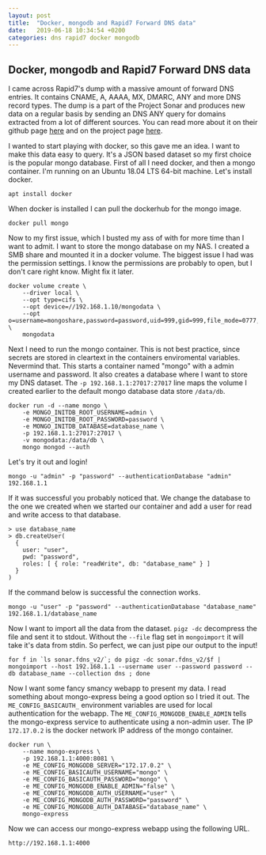 ```yaml
---
layout: post
title:  "Docker, mongodb and Rapid7 Forward DNS data"
date:   2019-06-18 10:34:54 +0200
categories: dns rapid7 docker mongodb
---
```

## Docker, mongodb and Rapid7 Forward DNS data
I came across Rapid7's dump with a massive amount of forward DNS entries. It contains CNAME, A, AAAA, MX, DMARC, ANY and more DNS record types. The dump is a part of the Project Sonar and produces new data on a regular basis by sending an DNS ANY query for domains extracted from a lot of different sources. You can read more about it on their github page [here](https://github.com/rapid7/sonar/wiki/Forward-DNS) and on the project page [here](https://opendata.rapid7.com/sonar.fdns_v2/).

I wanted to start playing with docker, so this gave me an idea. I want to make this data easy to query. It's a JSON based dataset so my first choice is the popular mongo database. First of all I need docker, and then a mongo container. I'm running on an Ubuntu 18.04 LTS 64-bit machine. Let's install docker.
```
apt install docker
```
When docker is installed I can pull the dockerhub for the mongo image.
```
docker pull mongo
```
Now to my first issue, which I busted my ass of with for more time than I want to admit. I want to store the mongo database on my NAS. I created a SMB share and mounted it in a docker volume. The biggest issue I had was the permission settings. I know the permissions are probably to open, but I don't care right know. Might fix it later. 
```
docker volume create \
	--driver local \
	--opt type=cifs \
	--opt device=//192.168.1.10/mongodata \
	--opt o=username=mongoshare,password=password,uid=999,gid=999,file_mode=0777,dir_mode=0777 \
	mongodata
```
Next I need to run the mongo container. This is not best practice, since secrets are stored in cleartext in the containers enviromental variables. Nevermind that. This starts a container named "mongo" with a admin username and password. It also creates a database where I want to store my DNS dataset. The `-p 192.168.1.1:27017:27017` line maps the volume I created earlier to the default mongo database data store `/data/db`. 
```
docker run -d --name mongo \
	-e MONGO_INITDB_ROOT_USERNAME=admin \
	-e MONGO_INITDB_ROOT_PASSWORD=password \
	-e MONGO_INITDB_DATABASE=database_name \
	-p 192.168.1.1:27017:27017 \
	-v mongodata:/data/db \
	mongo mongod --auth
```
Let's try it out and login!
```
mongo -u "admin" -p "password" --authenticationDatabase "admin" 192.168.1.1
```
If it was successful you probably noticed that. We change the database to the one we created when we started our container and add a user for read and write access to that database.
```
> use database_name
> db.createUser(
  {
    user: "user",
    pwd: "password",
    roles: [ { role: "readWrite", db: "database_name" } ]
  }
)
```
If the command below is successful the connection works. 
```
mongo -u "user" -p "password" --authenticationDatabase "database_name" 192.168.1.1/database_name
```
Now I want to import all the data from the dataset. `pigz -dc` decompress the file and sent it to stdout. Without the `--file` flag set in `mongoimport` it will take it's data from stdin. So perfect, we can just pipe our output to the input!
```
for f in `ls sonar.fdns_v2/`; do pigz -dc sonar.fdns_v2/$f | mongoimport --host 192.168.1.1 --username user --password password --db database_name --collection dns ; done
```
Now I want some fancy smancy webapp to present my data. I read something about mongo-express being a good option so I tried it out. The `ME_CONFIG_BASICAUTH_` environment variables are used for local authentication for the webapp. The `ME_CONFIG_MONGODB_ENABLE_ADMIN` tells the mongo-express service to authenticate using a non-admin user. The IP `172.17.0.2` is the docker network IP address of the mongo container.
```
docker run \
    --name mongo-express \
    -p 192.168.1.1:4000:8081 \
    -e ME_CONFIG_MONGODB_SERVER="172.17.0.2" \
    -e ME_CONFIG_BASICAUTH_USERNAME="mongo" \
    -e ME_CONFIG_BASICAUTH_PASSWORD="mongo" \
    -e ME_CONFIG_MONGODB_ENABLE_ADMIN="false" \
    -e ME_CONFIG_MONGODB_AUTH_USERNAME="user" \
    -e ME_CONFIG_MONGODB_AUTH_PASSWORD="password" \
    -e ME_CONFIG_MONGODB_AUTH_DATABASE="database_name" \
    mongo-express
```
Now we can access our mongo-express webapp using the following URL.
```
http://192.168.1.1:4000
```

